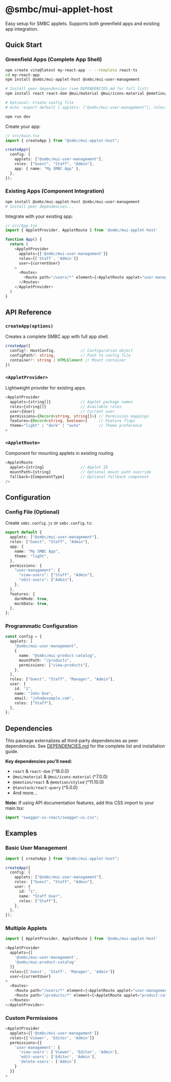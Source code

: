 # @smbc/mui-applet-host

Easy setup for SMBC applets. Supports both greenfield apps and existing app integration.

## Quick Start

### Greenfield Apps (Complete App Shell)

```bash
npm create vite@latest my-react-app -- --template react-ts
cd my-react-app
npm install @smbc/mui-applet-host @smbc/mui-user-management

# Install peer dependencies (see DEPENDENCIES.md for full list)
npm install react react-dom @mui/material @mui/icons-material @emotion/react @emotion/styled @tanstack/react-query msw

# Optional: Create config file
# echo 'export default { applets: ["@smbc/mui-user-management"], roles: ["Guest", "Staff", "Admin"] }' > smbc.config.js

npm run dev
```

Create your app:

```typescript
// src/main.tsx
import { createApp } from "@smbc/mui-applet-host";

createApp({
  config: {
    applets: ["@smbc/mui-user-management"],
    roles: ["Guest", "Staff", "Admin"],
    app: { name: "My SMBC App" },
  },
});
```

### Existing Apps (Component Integration)

```bash
npm install @smbc/mui-applet-host @smbc/mui-user-management
# Install peer dependencies...
```

Integrate with your existing app:

```typescript
// src/App.tsx
import { AppletProvider, AppletRoute } from '@smbc/mui-applet-host'

function App() {
  return (
    <AppletProvider
      applets={['@smbc/mui-user-management']}
      roles={['Staff', 'Admin']}
      user={currentUser}
    >
      <Routes>
        <Route path="/users/*" element={<AppletRoute applet="user-management" />} />
      </Routes>
    </AppletProvider>
  )
}
```

## API Reference

### `createApp(options)`

Creates a complete SMBC app with full app shell.

```typescript
createApp({
  config?: HostConfig,           // Configuration object
  configPath?: string,           // Path to config file
  container?: string | HTMLElement // Mount container
})
```

### `<AppletProvider>`

Lightweight provider for existing apps.

```typescript
<AppletProvider
  applets={string[]}             // Applet package names
  roles={string[]}               // Available roles
  user={User}                    // Current user
  permissions={Record<string, string[]>} // Permission mappings
  features={Record<string, boolean>}     // Feature flags
  theme="light" | "dark" | "auto"        // Theme preference
>
```

### `<AppletRoute>`

Component for mounting applets in existing routing.

```typescript
<AppletRoute
  applet={string}                // Applet ID
  mountPath={string}             // Optional mount path override
  fallback={ComponentType}       // Optional fallback component
/>
```

## Configuration

### Config File (Optional)

Create `smbc.config.js` or `smbc.config.ts`:

```typescript
export default {
  applets: ["@smbc/mui-user-management"],
  roles: ["Guest", "Staff", "Admin"],
  app: {
    name: "My SMBC App",
    theme: "light",
  },
  permissions: {
    "user-management": {
      "view-users": ["Staff", "Admin"],
      "edit-users": ["Admin"],
    },
  },
  features: {
    darkMode: true,
    mockData: true,
  },
};
```

### Programmatic Configuration

```typescript
const config = {
  applets: [
    "@smbc/mui-user-management",
    {
      name: "@smbc/mui-product-catalog",
      mountPath: "/products",
      permissions: ["view-products"],
    },
  ],
  roles: ["Guest", "Staff", "Manager", "Admin"],
  user: {
    id: "1",
    name: "John Doe",
    email: "john@example.com",
    roles: ["Staff"],
  },
};
```

## Dependencies

This package externalizes all third-party dependencies as peer dependencies. See [DEPENDENCIES.md](./DEPENDENCIES.md) for the complete list and installation guide.

**Key dependencies you'll need:**

- `react` & `react-dom` (^18.0.0)
- `@mui/material` & `@mui/icons-material` (^7.0.0)
- `@emotion/react` & `@emotion/styled` (^11.10.0)
- `@tanstack/react-query` (^5.0.0)
- And more...

**Note:** If using API documentation features, add this CSS import to your main.tsx:

```typescript
import "swagger-ui-react/swagger-ui.css";
```

## Examples

### Basic User Management

```typescript
import { createApp } from "@smbc/mui-applet-host";

createApp({
  config: {
    applets: ["@smbc/mui-user-management"],
    roles: ["Guest", "Staff", "Admin"],
    user: {
      id: "1",
      name: "Staff User",
      roles: ["Staff"],
    },
  },
});
```

### Multiple Applets

```typescript
import { AppletProvider, AppletRoute } from '@smbc/mui-applet-host'

<AppletProvider
  applets={[
    '@smbc/mui-user-management',
    '@smbc/mui-product-catalog'
  ]}
  roles={['Guest', 'Staff', 'Manager', 'Admin']}
  user={currentUser}
>
  <Routes>
    <Route path="/users/*" element={<AppletRoute applet="user-management" />} />
    <Route path="/products/*" element={<AppletRoute applet="product-catalog" />} />
  </Routes>
</AppletProvider>
```

### Custom Permissions

```typescript
<AppletProvider
  applets={['@smbc/mui-user-management']}
  roles={['Viewer', 'Editor', 'Admin']}
  permissions={{
    'user-management': {
      'view-users': ['Viewer', 'Editor', 'Admin'],
      'edit-users': ['Editor', 'Admin'],
      'delete-users': ['Admin']
    }
  }}
>
```

